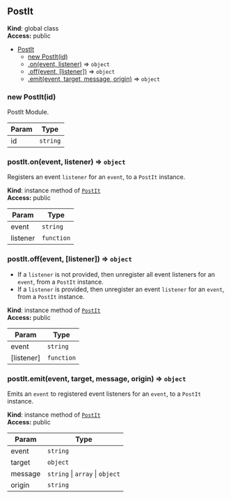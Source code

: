 <a name="PostIt"></a>
## PostIt
**Kind**: global class  
**Access:** public  

* [PostIt](#PostIt)
    * [new PostIt(id)](#new_PostIt_new)
    * [.on(event, listener)](#PostIt+on) ⇒ <code>object</code>
    * [.off(event, [listener])](#PostIt+off) ⇒ <code>object</code>
    * [.emit(event, target, message, origin)](#PostIt+emit) ⇒ <code>object</code>

<a name="new_PostIt_new"></a>
### new PostIt(id)
PostIt Module.


| Param | Type |
| --- | --- |
| id | <code>string</code> | 

<a name="PostIt+on"></a>
### postIt.on(event, listener) ⇒ <code>object</code>
Registers an event `listener` for an `event`, to a `PostIt` instance.

**Kind**: instance method of <code>[PostIt](#PostIt)</code>  
**Access:** public  

| Param | Type |
| --- | --- |
| event | <code>string</code> | 
| listener | <code>function</code> | 

<a name="PostIt+off"></a>
### postIt.off(event, [listener]) ⇒ <code>object</code>
- If a `listener` is not provided, then unregister all event listeners for an `event`, from a `PostIt` instance.
- If a `listener` is provided, then unregister an event `listener` for an `event`, from a `PostIt` instance.

**Kind**: instance method of <code>[PostIt](#PostIt)</code>  
**Access:** public  

| Param | Type |
| --- | --- |
| event | <code>string</code> | 
| [listener] | <code>function</code> | 

<a name="PostIt+emit"></a>
### postIt.emit(event, target, message, origin) ⇒ <code>object</code>
Emits an `event` to registered event listeners for an `event`, to a `PostIt` instance.

**Kind**: instance method of <code>[PostIt](#PostIt)</code>  
**Access:** public  

| Param | Type |
| --- | --- |
| event | <code>string</code> | 
| target | <code>object</code> | 
| message | <code>string</code> &#124; <code>array</code> &#124; <code>object</code> | 
| origin | <code>string</code> | 

